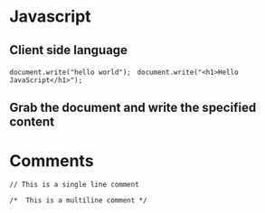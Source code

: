 # Javascript

## Client side language


` document.write("hello world"); 
`
`
document.write("<h1>Hello JavaScript</h1>");
` 
## Grab the document and write the specified content

# Comments

`// This is a single line comment`

`
  /* 
    This is a multiline comment
  */
`
